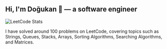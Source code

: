 ## Hi, I'm  Doğukan  👋  — a software engineer



![LeetCode Stats](https://leetcard.jacoblin.cool/Coderronin)

I have solved around 100 problems on LeetCode, covering topics such as Strings, Queues, Stacks, Arrays, Sorting Algorithms, Searching Algorithms, and Matrices.



